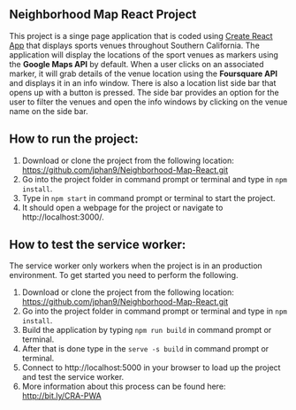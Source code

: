 ## Neighborhood Map React Project
This project is a singe page application that is coded using [Create React App](https://github.com/facebook/create-react-app) that displays sports venues throughout Southern California. The application will display the locations of the sport venues as markers using the **Google Maps API** by default. When a user clicks on an associated marker, it will grab details of the venue location using the **Foursquare API** and displays it in an info window. There is also a location list side bar that opens up with a button is pressed. The side bar provides an option for the user to filter the venues and open the info windows by clicking on the venue name on the side bar.

## How to run the project:
1. Download or clone the project from the following location: https://github.com/jphan9/Neighborhood-Map-React.git
2. Go into the project folder in command prompt or terminal and type in `npm install`.
3. Type in `npm start` in command prompt or terminal to start the project.
4. It should open a webpage for the project or navigate to http://localhost:3000/.

## How to test the service worker:
The service worker only workers when the project is in an production environment.
To get started you need to perform the following.
1. Download or clone the project from the following location: https://github.com/jphan9/Neighborhood-Map-React.git
2. Go into the project folder in command prompt or terminal and type in `npm install`.
3. Build the application by typing `npm run build` in command prompt or terminal.
4. After that is done type in the `serve -s build` in command prompt or terminal.
5. Connect to http://localhost:5000 in your browser to load up the project and test the service worker.
6. More information about this process can be found here: http://bit.ly/CRA-PWA
